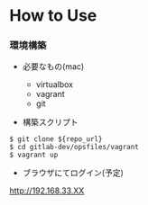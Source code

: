 # How to Use

### 環境構築

+ 必要なもの(mac)
    + virtualbox 
    + vagrant
    + git
 
+ 構築スクリプト

```
$ git clone ${repo_url}
$ cd gitlab-dev/opsfiles/vagrant
$ vagrant up
``` 

+ ブラウザにてログイン(予定)

http://192.168.33.XX
